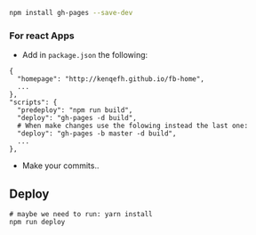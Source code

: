 ```sh
npm install gh-pages --save-dev
```

### For react Apps

- Add in `package.json` the following:

```shell
{
  "homepage": "http://kenqefh.github.io/fb-home",
  ...
},
"scripts": {
  "predeploy": "npm run build",
  "deploy": "gh-pages -d build",
  # When make changes use the folowing instead the last one:
  "deploy": "gh-pages -b master -d build",
  ...
},

```

- Make your commits..

## Deploy

```shell
# maybe we need to run: yarn install
npm run deploy
```
